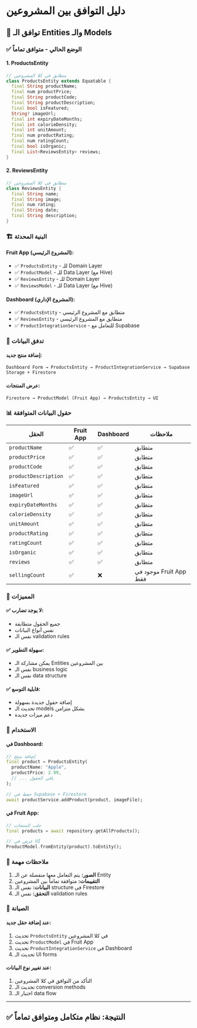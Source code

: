 # دليل التوافق بين المشروعين

## 🔄 **توافق الـ Entities والـ Models**

### ✅ **الوضع الحالي - متوافق تماماً**

#### **1. ProductsEntity**
```dart
// متطابق في كلا المشروعين
class ProductsEntity extends Equatable {
  final String productName;
  final num productPrice;
  final String productCode;
  final String productDescription;
  final bool isFeatured;
  String? imageUrl;
  final int expiryDateMonths;
  final int calorieDensity;
  final int unitAmount;
  final num productRating;
  final num ratingCount;
  final bool isOrganic;
  final List<ReviewsEntity> reviews;
}
```

#### **2. ReviewsEntity**
```dart
// متطابق في كلا المشروعين
class ReviewsEntity {
  final String name;
  final String image;
  final num rating;
  final String date;
  final String description;
}
```

### 🏗️ **البنية المحدثة**

#### **Fruit App (المشروع الرئيسي):**
- ✅ `ProductsEntity` - للـ Domain Layer
- ✅ `ProductModel` - للـ Data Layer (مع Hive)
- ✅ `ReviewsEntity` - للـ Domain Layer
- ✅ `ReviewsModel` - للـ Data Layer (مع Hive)

#### **Dashboard (المشروع الإداري):**
- ✅ `ProductsEntity` - متطابق مع المشروع الرئيسي
- ✅ `ReviewsEntity` - متطابق مع المشروع الرئيسي
- ✅ `ProductIntegrationService` - للتعامل مع Supabase

### 🔄 **تدفق البيانات**

#### **إضافة منتج جديد:**
```
Dashboard Form → ProductsEntity → ProductIntegrationService → Supabase Storage + Firestore
```

#### **عرض المنتجات:**
```
Firestore → ProductModel (Fruit App) → ProductsEntity → UI
```

### 📊 **حقول البيانات المتوافقة**

| الحقل | Fruit App | Dashboard | ملاحظات |
|-------|-----------|-----------|---------|
| `productName` | ✅ | ✅ | متطابق |
| `productPrice` | ✅ | ✅ | متطابق |
| `productCode` | ✅ | ✅ | متطابق |
| `productDescription` | ✅ | ✅ | متطابق |
| `isFeatured` | ✅ | ✅ | متطابق |
| `imageUrl` | ✅ | ✅ | متطابق |
| `expiryDateMonths` | ✅ | ✅ | متطابق |
| `calorieDensity` | ✅ | ✅ | متطابق |
| `unitAmount` | ✅ | ✅ | متطابق |
| `productRating` | ✅ | ✅ | متطابق |
| `ratingCount` | ✅ | ✅ | متطابق |
| `isOrganic` | ✅ | ✅ | متطابق |
| `reviews` | ✅ | ✅ | متطابق |
| `sellingCount` | ✅ | ❌ | موجود في Fruit App فقط |

### 🎯 **المميزات**

#### **✅ لا يوجد تضارب:**
- جميع الحقول متطابقة
- نفس أنواع البيانات
- نفس الـ validation rules

#### **✅ سهولة التطوير:**
- يمكن مشاركة الـ Entities بين المشروعين
- نفس الـ business logic
- نفس الـ data structure

#### **✅ قابلية التوسع:**
- إضافة حقول جديدة بسهولة
- تحديث الـ models بشكل متزامن
- دعم ميزات جديدة

### 🚀 **الاستخدام**

#### **في Dashboard:**
```dart
// إضافة منتج
final product = ProductsEntity(
  productName: "Apple",
  productPrice: 2.99,
  // ... باقي الحقول
);

// حفظ في Supabase + Firestore
await productService.addProduct(product, imageFile);
```

#### **في Fruit App:**
```dart
// جلب المنتجات
final products = await repository.getAllProducts();

// عرض في UI
ProductModel.fromEntity(product).toEntity();
```

### 📝 **ملاحظات مهمة**

1. **الصور:** يتم التعامل معها منفصلة عن الـ Entity
2. **التقييمات:** متوافقة تماماً بين المشروعين
3. **البيانات:** نفس الـ structure في Firestore
4. **التحقق:** نفس الـ validation rules

### 🔧 **الصيانة**

#### **عند إضافة حقل جديد:**
1. تحديث `ProductsEntity` في كلا المشروعين
2. تحديث `ProductModel` في Fruit App
3. تحديث `ProductIntegrationService` في Dashboard
4. تحديث الـ UI forms

#### **عند تغيير نوع البيانات:**
1. التأكد من التوافق في كلا المشروعين
2. تحديث الـ conversion methods
3. اختبار الـ data flow

---

## ✅ **النتيجة: نظام متكامل ومتوافق تماماً** 